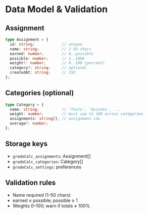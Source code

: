 # Data Model & Validation

## Assignment
```ts
type Assignment = {
  id: string;            // unique
  name: string;          // 1-50 chars
  earned: number;        // 0..possible
  possible: number;      // 1..1000
  weight?: number;       // 0..100 (percent)
  category?: string;     // optional
  createdAt: string;     // ISO
};
```

## Categories (optional)
```ts
type Category = {
  name: string;          // 'Tests', 'Quizzes', ...
  weight: number;        // must sum to 100 across categories
  assignments: string[]; // assignment ids
  average?: number;
};
```

## Storage keys
- `gradeCalc_assignments`: Assignment[]
- `gradeCalc_categories`: Category[]
- `gradeCalc_settings`: preferences

## Validation rules
- Name required (1–50 chars)
- earned ≤ possible; possible ≥ 1
- Weights 0–100; warn if totals ≠ 100%
